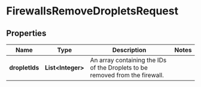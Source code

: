 

# FirewallsRemoveDropletsRequest


## Properties

| Name | Type | Description | Notes |
|------------ | ------------- | ------------- | -------------|
|**dropletIds** | **List&lt;Integer&gt;** | An array containing the IDs of the Droplets to be removed from the firewall. |  |



